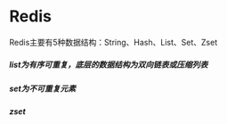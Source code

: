 # Redis
Redis主要有5种数据结构：String、Hash、List、Set、Zset
##### list为有序可重复，底层的数据结构为双向链表或压缩列表
##### set为不可重复元素
##### zset